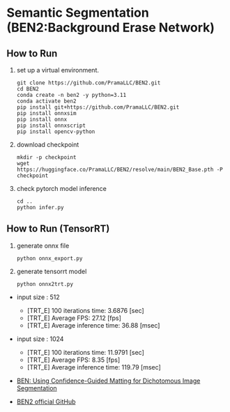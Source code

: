 # Semantic Segmentation (BEN2:Background Erase Network)

## How to Run

1. set up a virtual environment.
    ```
    git clone https://github.com/PramaLLC/BEN2.git
    cd BEN2
    conda create -n ben2 -y python=3.11
    conda activate ben2
    pip install git+https://github.com/PramaLLC/BEN2.git
    pip install onnxsim
    pip install onnx
    pip install onnxscript
    pip install opencv-python
    ```

2. download checkpoint
    ```
    mkdir -p checkpoint
    wget https://huggingface.co/PramaLLC/BEN2/resolve/main/BEN2_Base.pth -P checkpoint
    ```

3. check pytorch model inference
    ```
    cd ..
    python infer.py
    ```

## How to Run (TensorRT)

1. generate onnx file
    ```
    python onnx_export.py
    ```

2. generate tensorrt model
    ```
    python onnx2trt.py
    ```
- input size : 512
    - [TRT_E] 100 iterations time: 3.6876 [sec]
    - [TRT_E] Average FPS: 27.12 [fps]
    - [TRT_E] Average inference time: 36.88 [msec]
- input size : 1024
    - [TRT_E] 100 iterations time: 11.9791 [sec]
    - [TRT_E] Average FPS: 8.35 [fps]
    - [TRT_E] Average inference time: 119.79 [msec]


- [BEN: Using Confidence-Guided Matting for Dichotomous Image Segmentation](https://arxiv.org/abs/2501.06230)
- [BEN2 official GitHub](https://github.com/PramaLLC/BEN2)

